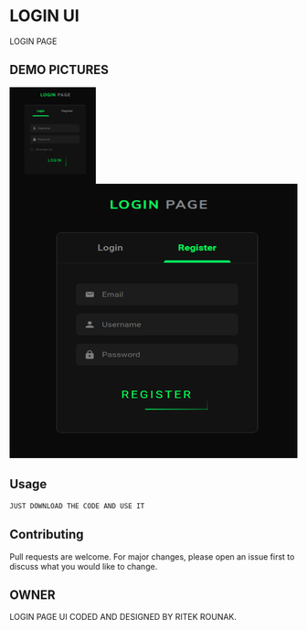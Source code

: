# LOGIN UI

LOGIN PAGE

## DEMO PICTURES
<img src='https://raw.githubusercontent.com/RITEKROUNAK/LOGIN_UI/main/demo/login_screen.png?token=APIUTEMC5QTSWS6Z72NU2RK7X72X4' width="30%" align="left">
<img src='https://raw.githubusercontent.com/RITEKROUNAK/LOGIN_UI/main/demo/register_screen.png?token=APIUTEIESXKNWBMBFUELZCC7X73BO' width="640" height="480">

## Usage

```PYTHON
JUST DOWNLOAD THE CODE AND USE IT

```

## Contributing
Pull requests are welcome. For major changes, please open an issue first to discuss what you would like to change.

## OWNER
LOGIN PAGE UI
CODED AND DESIGNED BY RITEK ROUNAK.
